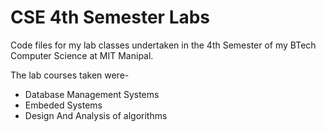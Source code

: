# CSE 4th Semester Labs

Code files for my lab classes undertaken in the 4th Semester of my BTech Computer Science at MIT Manipal.

The lab courses taken were-

- Database Management Systems
- Embeded Systems
- Design And Analysis of algorithms
